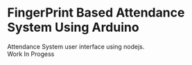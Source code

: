# FingerPrint Based Attendance System Using Arduino

Attendance System user interface using nodejs.<br>
Work In Progess